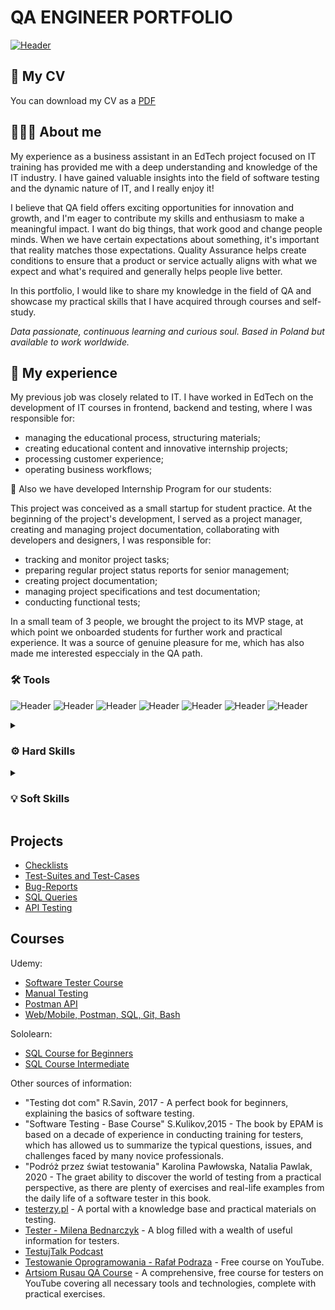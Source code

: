 # QA ENGINEER PORTFOLIO

[![Header](https://github.com/xyanaxa/doc/blob/main/Junior_QA_Engineer_banner.png)](mailto:xiushakovax@gmail.com)


## 📃 My CV
You can download my CV as a [PDF](https://drive.google.com/drive/folders/1ld9gADD8mRkOT39X3H7CSR6nvnAiwc63?usp=share_link)

## 🙋🏼‍♀️ About me
My experience as a business assistant in an EdTech project focused on IT training has provided me with a deep understanding and knowledge of the IT industry. I have gained valuable insights into the field of software testing and the dynamic nature of IT, and I really enjoy it! 

I believe that QA field offers exciting opportunities for innovation and growth, and I'm eager to contribute my skills and enthusiasm to make a meaningful impact. I want do big things, that work good and change people minds. When we have certain expectations about something, it's important that reality matches those expectations. Quality Assurance helps create conditions to ensure that a product or service actually aligns with what we expect and what's required and generally helps people live better.

In this portfolio, I would like to share my knowledge in the field of QA and showcase my practical skills that I have acquired through courses and self-study.

<i>Data passionate, continuous learning and curious soul. Based in Poland but available to work worldwide.</i>

## 💼 My experience
My previous job was closely related to IT. I have worked in EdTech on the development of IT courses in frontend, backend and testing, where I was responsible for:
- managing the educational process, structuring materials;
- creating educational content and innovative internship projects;
- processing customer experience;
- operating business workflows;

📌 Also we have developed Internship Program for our students:

This project was conceived as a small startup for student practice. At the beginning of the project's development, I served as a project manager, creating and managing project documentation, collaborating with developers and designers, I was responsible for:
- tracking and monitor project tasks;
- preparing regular project status reports for senior management;
- creating project documentation;
- managing project specifications and test documentation;
- conducting functional tests;

In a small team of 3 people, we brought the project to its MVP stage, at which point we onboarded students for further work and practical experience. It was a source of genuine pleasure for me, which has also made me interested especcialy in the QA path. 




### 🛠️ Tools
![Header](https://img.shields.io/badge/Jira-090909?style=for-the-badge&logo=jira&logoColor=136be1)
![Header](https://img.shields.io/badge/Postman-090909?style=for-the-badge&logo=postman&logoColor=f76935)
![Header](https://img.shields.io/badge/Swagger-090909?style=for-the-badge&logo=swagger&logoColor=7ede2b)
![Header](https://img.shields.io/badge/Git-090909?style=for-the-badge&logo=git&logoColor=8cc4d7)
![Header](https://img.shields.io/badge/MySQL-090909?style=for-the-badge&logo=mysql&logoColor=00618a)
![Header](https://img.shields.io/badge/DevTools-090909?style=for-the-badge&logo=googlechrome&logoColor=2674f2)
![Header](https://img.shields.io/badge/TestRail-090909?style=for-the-badge&logo=&logoColor=65C179)


<details>
<summary><h3>⚙️ Hard Skills</h3></summary>
<br>
<b>Manual testing</b>
<ul><li>can perform manual functional and usability testing of web applications</li>
<li>gained hands-on experience by testing applications created for educational purposes</li></ul>

<br>

<b>Test analysis & design</b>
<ul><li>familiar with functional decomposition of products, creating state transition diagrams, writing use cases</li>
<li>can apply equivalence partitioning, boundary value analysis and methods of pairwise testing to generate test input data
</li></ul>

<br>

<b>API testing</b>
<ul><li>know the difference between SOAP and REST APIs</li>
<li>gained experience through manual testing of APIs created for educational purposes</li>
<li>know how to manipulate requests and create test cases using</li></ul>

<br>

<b>Exploratory testing</b>
<ul><li>capable of using Whittaker’s test tours and creating cheat-lists for testing web applications</li></ul>

<br>

<b>Test documentation</b>
<ul><li>can create test cases and checklists and know how and in which situations to use them effectively</li>
<li>able to prepare comprehensive bug reports and provide detailed session reports</li></ul>

<br>

<b>SQL databases</b>
<ul><li>can write complex requests using subqueries</li>
<li>familiar with the use of aliases and wildcards</li>
<li>know the difference between joins and unions and can use them in queries</li></ul>

<br>

<b>DevTools knowledge</b>
<br>

<b>HTML/CSS basics</b>
<br>

<b>Understanding of Development Methodologies (e.g., Agile, Waterfall, V-model)</b>
<br>

<b>Communicative English</b>
</details>


<details>
<summary><h3>💡 Soft Skills</h3></summary>
<br>
<ul><li>Problem-solving aptitude</li>
<li>Attention to Details</li>
<li>Assertiveness and Empathy</li>
<li>Curiosity</li>
<li>Well-organized</li>
<li>Attention to User Experience</li>
<li>Strong communication Skills</li>
<li>Ability to learn new tools, systems and processes quickly</li>
<li>Thinking outside the box</li>
<li>Desire for self-development</li></ul>
</details>

## Projects
- [Checklists](https://github.com/artichokeee/checklist)
- [Test-Suites and Test-Cases](https://github.com/artichokeee/test-cases)
- [Bug-Reports](https://github.com/artichokeee/bug-reports)
- [SQL Queries](https://github.com/artichokeee/SQL)
- [API Testing](https://github.com/xyanaxa/RESTfulBooker/blob/main/README.md)

## Courses
Udemy:
- [Software Tester Course](https://www.udemy.com/course/software-tester-course-become-an-effective-tester/)
- [Manual Testing](https://www.udemy.com/course/kurs-testowania-oprogramowania/)
- [Postman API](https://www.udemy.com/course/kurs-postman/)
- [Web/Mobile, Postman, SQL, Git, Bash](https://www.udemy.com/course/qaengineer/)

Sololearn:
- [SQL Course for Beginners](https://api2.sololearn.com/v2/certificates/CC-NPY5ZSLH/image/jpg)
- [SQL Course Intermediate](https://api2.sololearn.com/v2/certificates/CC-BXDVK0K2/image/jpg)

Other sources of information:
- "Testing dot com" R.Savin, 2017 - A perfect book for beginners, explaining the basics of software testing.
- "Software Testing - Base Course" S.Kulikov,2015 - The book by EPAM is based on a decade of experience in conducting training for testers, which has allowed us to summarize the typical questions, issues, and challenges faced by many novice professionals.
- "Podróż przez świat testowania" Karolina Pawłowska, Natalia Pawlak, 2020 - The graet ability to discover the world of testing from a practical perspective, as there are plenty of exercises and real-life examples from the daily life of a software tester in this book.
- [testerzy.pl](https://testerzy.pl) - A portal with a knowledge base and practical materials on testing.
- [Tester - Milena Bednarczyk](https://tester.milenabednarczyk.pl) - A blog filled with a wealth of useful information for testers.
- [TestujTalk Podcast](https://www.youtube.com/playlist?list=PL785iOrb0sYh11MYcSkDLO42IgLcDHE6o)
- [Testowanie Oprogramowania - Rafał Podraza](https://www.youtube.com/playlist?list=PL7NAC-bkGBcG2Nv7NiejNgm43SKR7Leq9) - Free course on YouTube.
- [Artsiom Rusau QA Course](https://www.youtube.com/playlist?list=PLKbJd47Kcbju2Vhi-FL7AI14vItVmGYk-) - A comprehensive, free course for testers on YouTube covering all necessary tools and technologies, complete with practical exercises.


